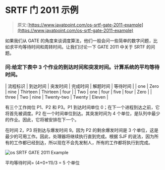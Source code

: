 # SRTF 门 2011 示例

> 原文:[https://www.javatpoint.com/os-srtf-gate-2011-example](https://www.javatpoint.com/os-srtf-gate-2011-example)

如果我们从 GATE 的角度来谈调度算法，他们一般会问一些简单的数字问题，比如求平均等待时间和周转时间。让我们讨论一下 GATE 2011 中关于 SRTF 的问题。

### 问:给定下表中 3 个作业的到达时间和突发时间。计算系统的平均等待时间。

| 流程标识 | 到达时间 | 突发时间 | 完成时间 | 解题时间 | 等待时间 |
| one | Zero | nine | Thirteen | Thirteen | four |
| Two | one | four | five | four | Zero |
| three | Two | nine | Twenty-two | Twenty | Eleven |

有三个工作岗位 P1、P2 和 P3。P1 到达时间单位 0；在下一个进程到达之前，它将首先被调度。P2 在一个时间单位到达。其突发时间为 4 个单位，是队列中最少的作业。因此，它将被安排在下一个。

在时间 2，P3 将到达与爆发时间 9。因为 P2 的剩余爆发时间是 3 个单位，这是最少的可用工作。因此，处理器将继续执行直到完成。根据 SJF 的说法，因为所有的工作都已经到达，所以现在不会先发制人，所有的工作都将执行到完成。

![os SRTF GATE 2011 Example](../Images/a31a8f3d478dde75a8416d52712c837b.png)

平均等待时间= (4+0+11)/3 = 5 个单位